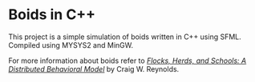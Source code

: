 # **Boids in C++**

This project is a simple simulation of boids written in C++ using SFML.
Compiled using MYSYS2 and MinGW.

For more information about boids refer to [*Flocks, Herds, and Schools: A Distributed Behavioral Model*](https://www.cs.toronto.edu/~dt/siggraph97-course/cwr87/) by Craig W. Reynolds.
